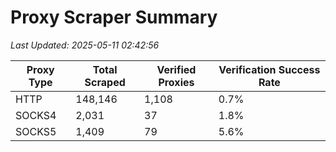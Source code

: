 # Proxy Scraper Summary

_Last Updated: 2025-05-11 02:42:56_

| Proxy Type | Total Scraped | Verified Proxies | Verification Success Rate |
|------------|--------------|------------------|--------------------------|
| HTTP | 148,146 | 1,108 | 0.7% |
| SOCKS4 | 2,031 | 37 | 1.8% |
| SOCKS5 | 1,409 | 79 | 5.6% |
